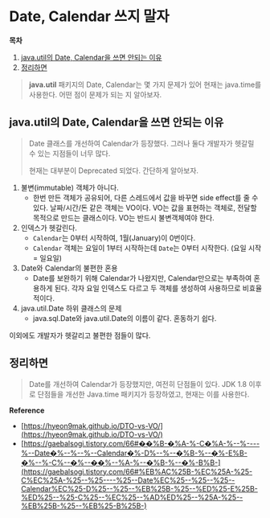 # Date, Calendar 쓰지 말자

**목차**

1. [java.util의 Date, Calendar을 쓰면 안되는 이유](date\_calendar\_.md#java.util의-date,-calendar을-쓰면-안되는-이유)
2. [정리하면](date\_calendar\_.md#정리하면)

> **java.util** 패키지의 Date, Calendar는 몇 가지 문제가 있어 현재는 java.time를 사용한다. 어떤 점이 문제가 되는 지 알아보자.

## java.util의 Date, Calendar을 쓰면 안되는 이유

> Date 클래스를 개선하여 Calendar가 등장했다. 그러나 둘다 개발자가 헷갈릴 수 있는 지점들이 너무 많다.
>
> 현재는 대부분이 Deprecated 되었다. 간단하게 알아보자.

1. 불변(immutable) 객체가 아니다.
   * 한번 만든 객체가 공유되어, 다른 스레드에서 값을 바꾸면 side effect를 줄 수 있다. 날짜/시간/돈 같은 객체는 VO이다. VO는 값을 표현하는 객체로, 전달할 목적으로 만드는 클래스이다. VO는 반드시 불변객체여야 한다.
2. 인덱스가 헷갈린다.
   * `Calendar`는 0부터 시작하여, 1월(January)이 0번이다.
   * `Calendar` 객체는 요일이 1부터 시작하는데 `Date`는 0부터 시작한다. (요일 시작 = 일요일)
3. Date와 Calendar의 불편한 혼용
   * Date를 보완하기 위해 Calendar가 나왔지만, Calendar만으로는 부족하여 혼용하게 된다. 각자 요일 인덱스도 다르고 두 객체를 생성하여 사용하므로 비효율적이다.
4. java.util.Date 하위 클래스의 문제
   * java.sql.Date와 java.util.Date의 이름이 같다. 혼동하기 쉽다.

이외에도 개발자가 헷갈리고 불편한 점들이 많다.

## 정리하면

> Date를 개선하여 Calendar가 등장했지만, 여전히 단점들이 있다. JDK 1.8 이후로 단점들을 개선한 Java.time 패키지가 등장하였고, 현재는 이를 사용한다.

**Reference**

* [https://hyeon9mak.github.io/DTO-vs-VO/](https://hyeon9mak.github.io/DTO-vs-VO/)
* [https://gaebalsogi.tistory.com/66#��%B-�%A-%-C�%A-%--%----%--Date�%--%--%--Calendar�%-D%--%--�%B-%--�%-E%B-�%--%-C%--�%--��%--%A-%--�%B-%--�%-B%B-](https://gaebalsogi.tistory.com/66#%EB%AC%25B-%EC%25A-%25-C%EC%25A-%25--%25----%25--Date%EC%25--%25--%25--Calendar%EC%25-D%25--%25--%EB%25B-%25--%ED%25-E%25B-%ED%25--%25-C%25--%EC%25--%AD%ED%25--%25A-%25--%EB%25B-%25--%EB%25-B%25B-)

